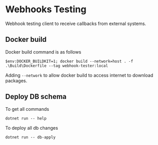 # Webhooks Testing

Webhook testing client to receive callbacks from external systems.

## Docker build

Docker build command is as follows

```shell
$env:DOCKER_BUILDKIT=1; docker build --network=host . -f .\Build\Dockerfile --tag webhook-tester:local
```

Adding `--network` to allow docker build to access internet to download packages.

## Deploy DB schema

To get all commands

```shell
dotnet run -- help
```

To deploy all db changes

```shell
dotnet run -- db-apply
```

